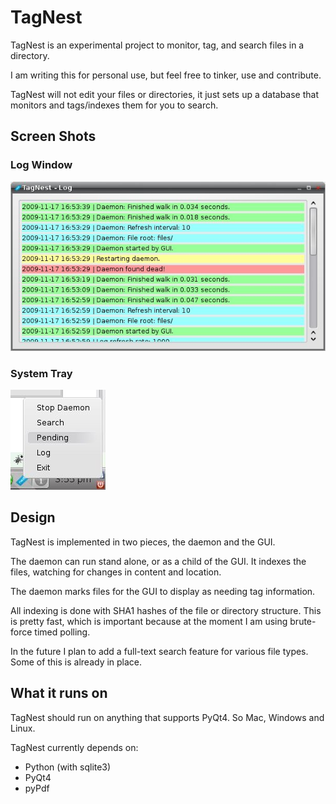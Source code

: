# TagNest #
TagNest is an experimental project to monitor, tag, and search files in a directory.

I am writing this for personal use, but feel free to tinker, use and contribute.

TagNest will not edit your files or directories, it just sets up a database that monitors and tags/indexes them for you to search.

## Screen Shots ##

### Log Window ###
![v0.1 Log Window](http://github.com/jmhobbs/TagNest/raw/master/screens/0.1/log.jpg)

### System Tray ###
![v0.1 System Tray](http://github.com/jmhobbs/TagNest/raw/master/screens/0.1/tray.jpg)

## Design ##

TagNest is implemented in two pieces, the daemon and the GUI.

The daemon can run stand alone, or as a child of the GUI. It indexes the files, watching for changes in content and location.

The daemon marks files for the GUI to display as needing tag information.

All indexing is done with SHA1 hashes of the file or directory structure. This is pretty fast, which is important because at the moment I am using brute-force timed polling.

In the future I plan to add a full-text search feature for various file types. Some of this is already in place.

## What it runs on ##
TagNest should run on anything that supports PyQt4. So Mac, Windows and Linux.

TagNest currently depends on:

  - Python (with sqlite3)
  - PyQt4
  - pyPdf
